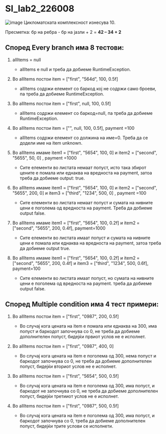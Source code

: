 # SI_lab2_226008
![image](https://github.com/K0nstantin555/SI_lab2_226008/assets/138713493/966d7f41-d08d-49fd-afe2-cc2d24740fe7)
Цикломатската комплексност изнесува 10.

Пресметка: бр на ребра - бр на јазли + 2 = **42 –  34  + 2**

## Според Every branch има 8 тестови:
1.	allItems = null
   
    -  allItems е null и треба да добиеме RuntimeException.

2.	Во allItems постои item = ["first", "564d", 100, 0.5f]
   
    -  allItems содржи елемент со баркод кој не содржи само броеви, па треба да добиеме RuntimeException.

3.	Во allItems постои item = ["first", null, 100, 0.5f]

    -  allItems содржи елемент сo баркод=null, па треба да добиеме RuntimeException.
      
4.	Во allItems постои item = ["", null, 100, 0.5f], payment =100

    -  allItems содржи елемент со должина на име=0. Треба да се додели име на item unknown.
      
5.	Во  allItems имаме item1 = ["first", "5654", 100, 0] и item2 = ["second", "5655", 50, 0] , payment =1000

    -  Сите елементи во листата немаат попуст, исто така збирот цените е помала или еднаква на вредноста на payment, затоа треба да добиеме output: true.
      
6.	Во allItems имаме item1 = ["first", "5654", 100, 0] и item2 = ["second", "5655", 200, 0] и item3 = ["third", "1234", 500, 0] , payment =100
    
    -  Сите елементи во листата немаат попуст и сумата на нивните цени e поголема од вредноста на payment. Треба да добиеме output false.

7.	Во  allItems имаме item1 = ["first", "5654", 100, 0.2f] и item2 = ["second", "5655", 200, 0.4f], payment=1000
    
    -  Сите елементи во листата имаат попуст и сумата на нивните цени е помала или еднаква на вредноста на payment, затоа треба да добиеме output true.

8.	Во  allItems имаме item1 = ["first", "5654", 100, 0.2f] и item2 = ["second", "5655", 200, 0.4f] и item3 = ["third", "1234", 500, 0.6f], payment=100
    
    -  Сите елементи во листата имаат попуст, но сумата на нивните цени е поголема од вредноста на payment. треба да добиеме output false.

## Според Multiple condition има 4 тест примери:

1.	Во  allItems постои item = ["first", "0987", 200, 0.5f]

    -  Во случај кога цената на item е помала или еднаква на 300, има попуст и баркодот започнува со 0, не треба да добиеме дополнителен попуст, бидејќи првиот услов не е исполнет.

2.	Во  allItems постои item = ["first", "0987", 400, 0]
   
    -  Во случај кога цената на item е поголема од 300, нема попуст и баркодот започнува со 0, не треба да добиеме дополнителен попуст, бидејќи вториот услов не е исполнет.

3.	Во  allItems постои item = ["first", "5654", 500, 0.5f]
   
    -  Во случај кога цената на item е поголема од 300, има попуст, и баркодот не започнува со 0, не треба да добиеме дополнителен попуст, бидејќи третииот услов не е исполнет.

4.	Во  allItems постои item = ["first", "0987", 500, 0.5f]
    
    -  Во случај кога цената на item е поголема од 300, има попуст, и баркодот започнува со 0, треба да добиеме дополнителен попуст, бидејќи трите услови се исполнети.

